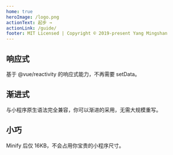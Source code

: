```yaml
---
home: true
heroImage: /logo.png
actionText: 起步 →
actionLink: /guide/
footer: MIT Licensed | Copyright © 2019-present Yang Mingshan
---
```


<div class="features">
  <div class="feature">
    <h2>响应式</h2>
    <p>基于 @vue/reactivity 的响应式能力，不再需要 setData。</p>
  </div>
  <div class="feature">
    <h2>渐进式</h2>
    <p>与小程序原生语法完全兼容，你可以渐进的采用，无需大规模重写。</p>
  </div>
  <div class="feature">
    <h2>小巧</h2>
    <p>Minify 后仅 16KB，不会占用你宝贵的小程序尺寸。</p>
  </div>
</div>
